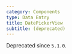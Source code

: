 ```yaml
---
category: Components
type: Data Entry
title: DatePickerView
subtitle: (deprecated)
---
```


Deprecated since `5.1.0`.